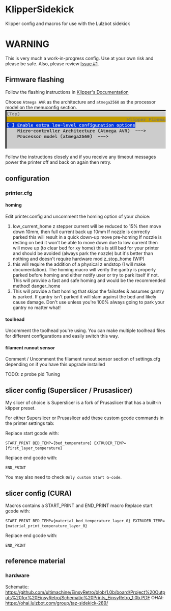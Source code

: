 # KlipperSidekick
Klipper config and macros for use with the Lulzbot sidekick

# WARNING
This is very much a work-in-progress config. Use at your own risk and please be safe.
Also, please review [Issue #1](https://github.com/mcmillanje/klipperSidekick/issues/1).


## Firmware flashing
Follow the flashing instructions in [Klipper's Documentation](https://www.klipper3d.org/Installation.html)

Choose `Atmega AVR` as the architecture and `atmega2560` as the processor model on the menuconfig section.
![alt text](images/readme/01-menuconfig.png)

Follow the instructions closely and if you receive any timeout messages power the printer off and back on again then retry.

## configuration

### printer.cfg
#### homing
Edit printer.config and uncomment the homing option of your choice:
1. low_current_home
z stepper current will be reduced to 15% then move down 10mm, then full current back up 10mm
If nozzle is correctly parked this will result in a quick down-up move pre-homing
If nozzle is resting on bed it won't be able to move down due to low current then will move up (to clear bed for xy home)
this is still bad for your printer and should be avoided (always park the nozzle) but it's better than nothing and doesn't require hardware mod
z_stop_home (WIP)
2. this will require the addition of a physical z endstop (I will make documentation). The homing macro will verify the gantry is properly parked before homing and either notify user or try to park itself if not. This will provide a fast and safe homing and would be the recommended method!
danger_home
3. This will provide a fast homing that skips the failsafes & assumes gantry is parked. If gantry isn't parked it will slam against the bed and likely cause damage. Don't use unless you're 100% always going to park your gantry no matter what!

#### toolhead
Uncomment the toolhead you're using. You can make multiple toolhead files for different configurations and easily switch this way.

#### filament runout sensor
Comment / Uncomment the filament runout sensor section of settings.cfg depending on if you have this upgrade installed

TODO: 
z probe
pid Tuning

## slicer config (Superslicer / Prusaslicer)
My slicer of choice is Superslicer is a fork of Prusaslicer that has a built-in klipper preset.

For either Superslicer or Prusaslicer add these custom gcode commands in the printer settings tab:

Replace start gcode with:
```
START_PRINT BED_TEMP=[bed_temperature] EXTRUDER_TEMP=[first_layer_temperature]
```
Replace end gcode with:
```
END_PRINT
```

You may also need to check `Only custom Start G-code`.

## slicer config (CURA)
Macros contains a START_PRINT and END_PRINT macro
Replace start gcode with:
```
START_PRINT BED_TEMP={material_bed_temperature_layer_0} EXTRUDER_TEMP={material_print_temperature_layer_0}
```
Replace end gcode with:
```
END_PRINT
```


## reference material
### hardware
Schematic: https://github.com/ultimachine/EinsyRetro/blob/1.0b/board/Project%20Outputs%20for%20EinsyRetro/Schematic%20Prints_EinsyRetro_1.0b.PDF
OHAI: https://ohai.lulzbot.com/group/taz-sidekick-289/